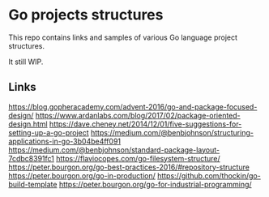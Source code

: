 # Go projects structures

This repo contains links and samples of various Go language project structures.

It still WIP.

## Links

https://blog.gopheracademy.com/advent-2016/go-and-package-focused-design/
https://www.ardanlabs.com/blog/2017/02/package-oriented-design.html
https://dave.cheney.net/2014/12/01/five-suggestions-for-setting-up-a-go-project
https://medium.com/@benbjohnson/structuring-applications-in-go-3b04be4ff091
https://medium.com/@benbjohnson/standard-package-layout-7cdbc8391fc1
https://flaviocopes.com/go-filesystem-structure/
https://peter.bourgon.org/go-best-practices-2016/#repository-structure
https://peter.bourgon.org/go-in-production/
https://github.com/thockin/go-build-template
https://peter.bourgon.org/go-for-industrial-programming/
